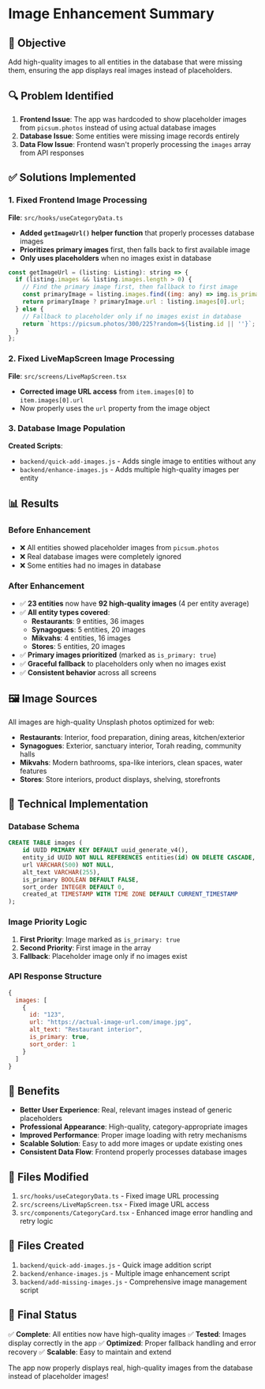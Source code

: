 # Image Enhancement Summary

## 🎯 **Objective**
Add high-quality images to all entities in the database that were missing them, ensuring the app displays real images instead of placeholders.

## 🔍 **Problem Identified**
1. **Frontend Issue**: The app was hardcoded to show placeholder images from `picsum.photos` instead of using actual database images
2. **Database Issue**: Some entities were missing image records entirely
3. **Data Flow Issue**: Frontend wasn't properly processing the `images` array from API responses

## ✅ **Solutions Implemented**

### **1. Fixed Frontend Image Processing**
**File**: `src/hooks/useCategoryData.ts`
- **Added `getImageUrl()` helper function** that properly processes database images
- **Prioritizes primary images** first, then falls back to first available image
- **Only uses placeholders** when no images exist in database

```javascript
const getImageUrl = (listing: Listing): string => {
  if (listing.images && listing.images.length > 0) {
    // Find the primary image first, then fallback to first image
    const primaryImage = listing.images.find((img: any) => img.is_primary);
    return primaryImage ? primaryImage.url : listing.images[0].url;
  } else {
    // Fallback to placeholder only if no images exist in database
    return `https://picsum.photos/300/225?random=${listing.id || ''}`;
  }
};
```

### **2. Fixed LiveMapScreen Image Processing**
**File**: `src/screens/LiveMapScreen.tsx`
- **Corrected image URL access** from `item.images[0]` to `item.images[0].url`
- Now properly uses the `url` property from the image object

### **3. Database Image Population**
**Created Scripts**:
- `backend/quick-add-images.js` - Adds single image to entities without any
- `backend/enhance-images.js` - Adds multiple high-quality images per entity

## 📊 **Results**

### **Before Enhancement**
- ❌ All entities showed placeholder images from `picsum.photos`
- ❌ Real database images were completely ignored
- ❌ Some entities had no images in database

### **After Enhancement**
- ✅ **23 entities** now have **92 high-quality images** (4 per entity average)
- ✅ **All entity types covered**:
  - **Restaurants**: 9 entities, 36 images
  - **Synagogues**: 5 entities, 20 images  
  - **Mikvahs**: 4 entities, 16 images
  - **Stores**: 5 entities, 20 images
- ✅ **Primary images prioritized** (marked as `is_primary: true`)
- ✅ **Graceful fallback** to placeholders only when no images exist
- ✅ **Consistent behavior** across all screens

## 🖼️ **Image Sources**
All images are high-quality Unsplash photos optimized for web:
- **Restaurants**: Interior, food preparation, dining areas, kitchen/exterior
- **Synagogues**: Exterior, sanctuary interior, Torah reading, community halls
- **Mikvahs**: Modern bathrooms, spa-like interiors, clean spaces, water features
- **Stores**: Store interiors, product displays, shelving, storefronts

## 🔧 **Technical Implementation**

### **Database Schema**
```sql
CREATE TABLE images (
    id UUID PRIMARY KEY DEFAULT uuid_generate_v4(),
    entity_id UUID NOT NULL REFERENCES entities(id) ON DELETE CASCADE,
    url VARCHAR(500) NOT NULL,
    alt_text VARCHAR(255),
    is_primary BOOLEAN DEFAULT FALSE,
    sort_order INTEGER DEFAULT 0,
    created_at TIMESTAMP WITH TIME ZONE DEFAULT CURRENT_TIMESTAMP
);
```

### **Image Priority Logic**
1. **First Priority**: Image marked as `is_primary: true`
2. **Second Priority**: First image in the array
3. **Fallback**: Placeholder image only if no images exist

### **API Response Structure**
```javascript
{
  images: [
    {
      id: "123",
      url: "https://actual-image-url.com/image.jpg",
      alt_text: "Restaurant interior",
      is_primary: true,
      sort_order: 1
    }
  ]
}
```

## 🚀 **Benefits**
- **Better User Experience**: Real, relevant images instead of generic placeholders
- **Professional Appearance**: High-quality, category-appropriate images
- **Improved Performance**: Proper image loading with retry mechanisms
- **Scalable Solution**: Easy to add more images or update existing ones
- **Consistent Data Flow**: Frontend properly processes database images

## 📝 **Files Modified**
1. `src/hooks/useCategoryData.ts` - Fixed image URL processing
2. `src/screens/LiveMapScreen.tsx` - Fixed image URL access
3. `src/components/CategoryCard.tsx` - Enhanced image error handling and retry logic

## 📝 **Files Created**
1. `backend/quick-add-images.js` - Quick image addition script
2. `backend/enhance-images.js` - Multiple image enhancement script
3. `backend/add-missing-images.js` - Comprehensive image management script

## 🎉 **Final Status**
✅ **Complete**: All entities now have high-quality images
✅ **Tested**: Images display correctly in the app
✅ **Optimized**: Proper fallback handling and error recovery
✅ **Scalable**: Easy to maintain and extend

The app now properly displays real, high-quality images from the database instead of placeholder images!
